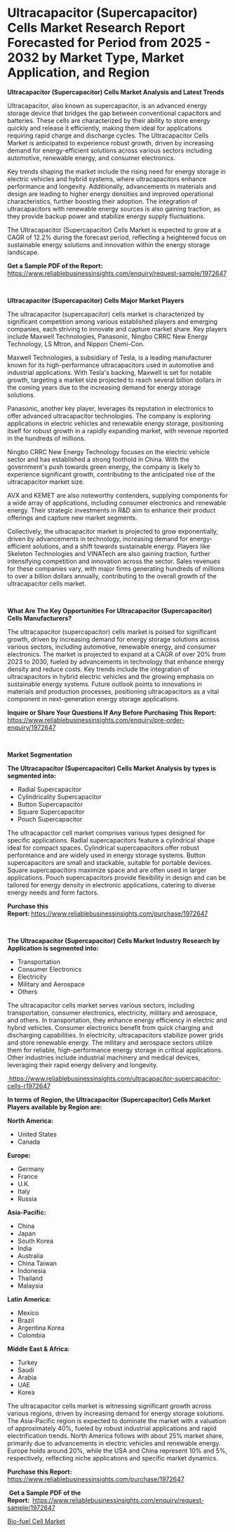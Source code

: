 <p><h1>Ultracapacitor (Supercapacitor) Cells Market Research Report Forecasted for Period from 2025 -  2032 by Market Type, Market Application, and Region</h1></p><p><strong>Ultracapacitor (Supercapacitor) Cells Market Analysis and Latest Trends</strong></p>
<p><p>Ultracapacitor, also known as supercapacitor, is an advanced energy storage device that bridges the gap between conventional capacitors and batteries. These cells are characterized by their ability to store energy quickly and release it efficiently, making them ideal for applications requiring rapid charge and discharge cycles. The Ultracapacitor Cells Market is anticipated to experience robust growth, driven by increasing demand for energy-efficient solutions across various sectors including automotive, renewable energy, and consumer electronics. </p><p>Key trends shaping the market include the rising need for energy storage in electric vehicles and hybrid systems, where ultracapacitors enhance performance and longevity. Additionally, advancements in materials and design are leading to higher energy densities and improved operational characteristics, further boosting their adoption. The integration of ultracapacitors with renewable energy sources is also gaining traction, as they provide backup power and stabilize energy supply fluctuations. </p><p>The Ultracapacitor (Supercapacitor) Cells Market is expected to grow at a CAGR of 12.2% during the forecast period, reflecting a heightened focus on sustainable energy solutions and innovation within the energy storage landscape.</p></p>
<p><strong>Get a Sample PDF of the Report:&nbsp;</strong> <a href="https://www.reliablebusinessinsights.com/enquiry/request-sample/1972647?utm_campaign=2121&utm_medium=2&utm_source=Github&utm_content=ia&utm_term=14022025&utm_id=ultracapacitor-supercapacitor-cells">https://www.reliablebusinessinsights.com/enquiry/request-sample/1972647</a></p>
<p>&nbsp;</p>
<p><strong>Ultracapacitor (Supercapacitor) Cells Major Market Players</strong></p>
<p><p>The ultracapacitor (supercapacitor) cells market is characterized by significant competition among various established players and emerging companies, each striving to innovate and capture market share. Key players include Maxwell Technologies, Panasonic, Ningbo CRRC New Energy Technology, LS Mtron, and Nippon Chemi-Con.</p><p>Maxwell Technologies, a subsidiary of Tesla, is a leading manufacturer known for its high-performance ultracapacitors used in automotive and industrial applications. With Tesla's backing, Maxwell is set for notable growth, targeting a market size projected to reach several billion dollars in the coming years due to the increasing demand for energy storage solutions.</p><p>Panasonic, another key player, leverages its reputation in electronics to offer advanced ultracapacitor technologies. The company is exploring applications in electric vehicles and renewable energy storage, positioning itself for robust growth in a rapidly expanding market, with revenue reported in the hundreds of millions.</p><p>Ningbo CRRC New Energy Technology focuses on the electric vehicle sector and has established a strong foothold in China. With the government's push towards green energy, the company is likely to experience significant growth, contributing to the anticipated rise of the ultracapacitor market size.</p><p>AVX and KEMET are also noteworthy contenders, supplying components for a wide array of applications, including consumer electronics and renewable energy. Their strategic investments in R&D aim to enhance their product offerings and capture new market segments.</p><p>Collectively, the ultracapacitor market is projected to grow exponentially, driven by advancements in technology, increasing demand for energy-efficient solutions, and a shift towards sustainable energy. Players like Skeleton Technologies and VINATech are also gaining traction, further intensifying competition and innovation across the sector. Sales revenues for these companies vary, with major firms generating hundreds of millions to over a billion dollars annually, contributing to the overall growth of the ultracapacitor cells market.</p></p>
<p>&nbsp;</p>
<p><strong>What Are The Key Opportunities For Ultracapacitor (Supercapacitor) Cells Manufacturers?</strong></p>
<p><p>The ultracapacitor (supercapacitor) cells market is poised for significant growth, driven by increasing demand for energy storage solutions across various sectors, including automotive, renewable energy, and consumer electronics. The market is projected to expand at a CAGR of over 20% from 2023 to 2030, fueled by advancements in technology that enhance energy density and reduce costs. Key trends include the integration of ultracapacitors in hybrid electric vehicles and the growing emphasis on sustainable energy systems. Future outlook points to innovations in materials and production processes, positioning ultracapacitors as a vital component in next-generation energy storage applications.</p></p>
<p><strong>Inquire or Share Your Questions If Any Before Purchasing This Report:</strong> <a href="https://www.reliablebusinessinsights.com/enquiry/pre-order-enquiry/1972647?utm_campaign=2121&utm_medium=2&utm_source=Github&utm_content=ia&utm_term=14022025&utm_id=ultracapacitor-supercapacitor-cells">https://www.reliablebusinessinsights.com/enquiry/pre-order-enquiry/1972647</a></p>
<p>&nbsp;</p>
<p><strong>Market Segmentation</strong></p>
<p><strong>The Ultracapacitor (Supercapacitor) Cells Market Analysis by types is segmented into:</strong></p>
<p><ul><li>Radial Supercapacitor</li><li>Cylindricality Supercapacitor</li><li>Button Supercapacitor</li><li>Square Supercapacitor</li><li>Pouch Supercapacitor</li></ul></p>
<p><p>The ultracapacitor cell market comprises various types designed for specific applications. Radial supercapacitors feature a cylindrical shape ideal for compact spaces. Cylindrical supercapacitors offer robust performance and are widely used in energy storage systems. Button supercapacitors are small and stackable, suitable for portable devices. Square supercapacitors maximize space and are often used in larger applications. Pouch supercapacitors provide flexibility in design and can be tailored for energy density in electronic applications, catering to diverse energy needs and form factors.</p></p>
<p><strong>Purchase this Report:&nbsp;</strong><a href="https://www.reliablebusinessinsights.com/purchase/1972647?utm_campaign=2121&utm_medium=2&utm_source=Github&utm_content=ia&utm_term=14022025&utm_id=ultracapacitor-supercapacitor-cells">https://www.reliablebusinessinsights.com/purchase/1972647</a></p>
<p>&nbsp;</p>
<p><strong>The Ultracapacitor (Supercapacitor) Cells Market Industry Research by Application is segmented into:</strong></p>
<p><ul><li>Transportation</li><li>Consumer Electronics</li><li>Electricity</li><li>Military and Aerospace</li><li>Others</li></ul></p>
<p><p>The ultracapacitor cells market serves various sectors, including transportation, consumer electronics, electricity, military and aerospace, and others. In transportation, they enhance energy efficiency in electric and hybrid vehicles. Consumer electronics benefit from quick charging and discharging capabilities. In electricity, ultracapacitors stabilize power grids and store renewable energy. The military and aerospace sectors utilize them for reliable, high-performance energy storage in critical applications. Other industries include industrial machinery and medical devices, leveraging their rapid energy delivery and longevity.</p></p>
<p><a href="https://www.reliablebusinessinsights.com/ultracapacitor-supercapacitor-cells-r1972647?utm_campaign=2121&utm_medium=2&utm_source=Github&utm_content=ia&utm_term=14022025&utm_id=ultracapacitor-supercapacitor-cells">&nbsp;https://www.reliablebusinessinsights.com/ultracapacitor-supercapacitor-cells-r1972647</a></p>
<p><strong>In terms of Region, the Ultracapacitor (Supercapacitor) Cells Market Players available by Region are:</strong></p>
<p>
    <p> <strong> North America: </strong>
        <ul>
            <li>United States</li>
            <li>Canada</li>
        </ul>
        </p> 
    <p> <strong> Europe: </strong>
        <ul>
            <li>Germany</li>
            <li>France</li>
            <li>U.K.</li>
            <li>Italy</li>
            <li>Russia</li>
        </ul>
        </p> 
    <p> <strong> Asia-Pacific: </strong>
        <ul>
            <li>China</li>
            <li>Japan</li>
            <li>South Korea</li>
            <li>India</li>
            <li>Australia</li>
            <li>China Taiwan</li>
            <li>Indonesia</li>
            <li>Thailand</li>
            <li>Malaysia</li>
        </ul>
        </p> 
    <p> <strong> Latin America: </strong>
        <ul>
            <li>Mexico</li>
            <li>Brazil</li>
            <li>Argentina Korea</li>
            <li>Colombia</li>
        </ul>
        </p> 
    <p> <strong> Middle East & Africa: </strong>
        <ul>
            <li>Turkey</li>
            <li>Saudi</li>
            <li>Arabia</li>
            <li>UAE</li>
            <li>Korea</li>
        </ul>
    </p>
    </p>
<p><p>The ultracapacitor cells market is witnessing significant growth across various regions, driven by increasing demand for energy storage solutions. The Asia-Pacific region is expected to dominate the market with a valuation of approximately 40%, fueled by robust industrial applications and rapid electrification trends. North America follows with about 25% market share, primarily due to advancements in electric vehicles and renewable energy. Europe holds around 20%, while the USA and China represent 10% and 5%, respectively, reflecting niche applications and specific market dynamics.</p></p>
<p><strong>Purchase this Report: </strong><a href="https://www.reliablebusinessinsights.com/purchase/1972647?utm_campaign=2121&utm_medium=2&utm_source=Github&utm_content=ia&utm_term=14022025&utm_id=ultracapacitor-supercapacitor-cells">https://www.reliablebusinessinsights.com/purchase/1972647</a></p>
<p>&nbsp;<strong>Get a Sample PDF of the Report:&nbsp;&nbsp;</strong><a href="https://www.reliablebusinessinsights.com/enquiry/request-sample/1972647?utm_campaign=2121&utm_medium=2&utm_source=Github&utm_content=ia&utm_term=14022025&utm_id=ultracapacitor-supercapacitor-cells">https://www.reliablebusinessinsights.com/enquiry/request-sample/1972647</a></p>
<p><strong></strong></p>
<p><p><a href="https://github.com/AshrafKhan865/Market-Research-Report-List-1/blob/main/bio-fuel-cell-market.md?utm_campaign=2121&utm_medium=2&utm_source=Github&utm_content=ia&utm_term=14022025&utm_id=ultracapacitor-supercapacitor-cells">Bio-fuel Cell Market</a></p></p>